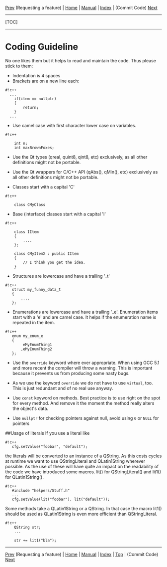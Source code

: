 [Prev](RequestFeatures) (Requesting a feature) | [Home](Home) | [Manual](DocMain) | [Index](AxAdvIndex) | (Commit Code) [Next](DeveloperCommitCode)
- - -
[TOC]
- - -

# Coding Guideline

No one likes them but it helps to read and maintain the code. Thus please stick to them:

* Indentation is 4 spaces
* Brackets are on a new line each:
 
```
#!c++
  ...
    if(item == nullptr)
    {
        return;
    }
  ...
```
* Use camel case with first character lower case on variables.

```
#!c++

    int n;
    int maxBrownFoxes;
```

* Use the Qt types (qreal, quint8, qint8, etc) exclusively, as all other definitions might not be portable.

* Use the Qt wrappers for C/C++ API (qAbs(), qMin(), etc) exclusively as all other definitions might not be portable.

* Classes start with a capital 'C'

```
#!c++

    class CMyClass
```
* Base (interface) classes start with a capital 'I'

```
#!c++

    class IItem
    {
        ....
    };

    class CMyItemX : public IItem
    {
        // I think you get the idea.
    }
```

* Structures are lowercase and have a trailing '_t'

```
#!c++
   struct my_funny_data_t
   {
       ....
   };
```

* Enumerations are lowercase and have a trailing '_e'. Enumeration items start with a 'e' and are camel case. It helps if the enumeration name is repeated in the item.
```
#!c++
   enum my_enum_e
   {
        eMyEnumThing1
       ,eMyEnumThing2
   };
```

* Use the `override` keyword where ever appropriate. When using GCC 5.1 and more recent the compiler will throw a warning. This is important because it prevents us from producing some nasty bugs.

* As we use the keyword `override` we do not have to use `virtual`, too. This is just redundant and of no real use anyway.

* Use `const` keyword on methods. Best practice is to use right on the spot for every method. And remove it the moment the method really alters the object's data.

* Use `nullptr` for checking pointers against null, avoid using `0` or `NULL` for pointers

##Usage of literals
If you use a literal like 

```
#!c++
   cfg.setValue("foobar", "default");
```

the literals will be converted to an instance of a QString. As this costs cycles at runtime we want to use QStringLiteral and QLatin1String wherever possible. As the use of these will have quite an impact on the readability of the code we have introduced some macros. lit() for QStringLiteral() and lit1() for QLatin1String().

```
#!c++
   #include "helpers/Stuff.h"
   ...
   cfg.setValue(lit("foobar"), lit("default"));

```

Some methods take a QLatin1String or a QString. In that case the macro lit1() should be used as QLatin1String is even more efficient than QStringLiteral.

```
#!c++
    QString str;
    ...

    str += lit1("bla");

```

  

- - -
[Prev](RequestFeatures) (Requesting a feature) | [Home](Home) | [Manual](DocMain) | [Index](AxAdvIndex) | [Top](#) | (Commit Code) [Next](DeveloperCommitCode)